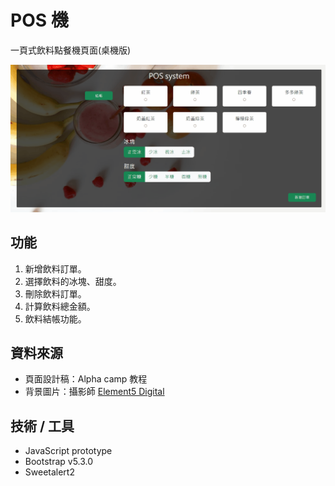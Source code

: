 # POS 機
一頁式飲料點餐機頁面(桌機版)

<img src="pos.gif" alt="頁面Demo">

## 功能
1. 新增飲料訂單。
2. 選擇飲料的冰塊、甜度。
3. 刪除飲料訂單。
4. 計算飲料總金額。
5. 飲料結帳功能。


## 資料來源
* 頁面設計稿：Alpha camp 教程
* 背景圖片：攝影師 [Element5 Digital](https://www.pexels.com/zh-tw/photo/775031/)



## 技術 / 工具
* JavaScript prototype
* Bootstrap v5.3.0
* Sweetalert2
